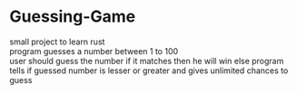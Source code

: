 # Guessing-Game
small project to learn rust<br/>
program guesses a number between 1 to 100<br/>
user should guess the number if it matches then he will win else program tells if guessed number is lesser or greater and gives unlimited chances to guess <br/>
